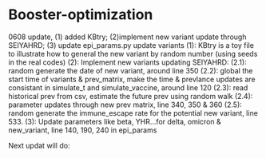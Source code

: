 # Booster-optimization

0608 update, (1) added KBtry; (2)implement new variant update through SEIYAHRD; (3) update epi_params.py update variants
(1): KBtry is a toy file to illustrate how to general the new variant by random number (using seeds in the real codes) 
(2): Implement new variants updating SEIYAHRD:
(2.1): random generate the date of new variant, around line 350
(2.2): global the start time of variants & prev_matrix, make the time & prevlance updates are consistant in simulate_t and simulate_vaccine, around line 120
(2.3): read historical prev from csv, estimate the future prev using random walk
(2.4): parameter updates through new prev matrix, line 340, 350 & 360
(2.5): random generate the immune_escape rate for the potential new variant, line 533.
(3): Update parameters like beta, YHR...for delta, omicron & new_variant, line 140, 190, 240 in epi_params

Next updat will do:
